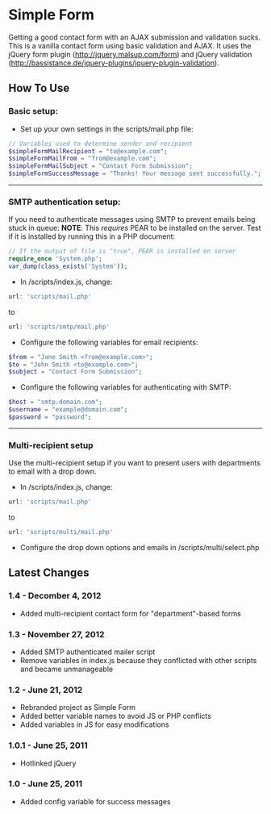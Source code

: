 # Simple Form

Getting a good contact form with an AJAX submission and validation sucks. This is a vanilla contact form using basic validation and AJAX. It uses the jQuery form plugin (http://jquery.malsup.com/form) and jQuery validation (http://bassistance.de/jquery-plugins/jquery-plugin-validation).

## How To Use

### Basic setup:
- Set up your own settings in the scripts/mail.php file:

```php
// Variables used to determine sender and recipient
$simpleFormMailRecipient = "to@example.com";
$simpleFormMailFrom = "from@example.com";
$simpleFormMailSubject = "Contact Form Submission";
$simpleFormSuccessMessage = "Thanks! Your message sent successfully.";
```
***
### SMTP authentication setup:
If you need to authenticate messages using SMTP to prevent emails being stuck in queue:
**NOTE**: This *requires* PEAR to be installed on the server. Test if it is installed by running this in a PHP document:
```php
// If the output of file is "true", PEAR is installed on server
require_once 'System.php';
var_dump(class_exists('System'));
```
- In /scripts/index.js, change:

```js
url: 'scripts/mail.php'
```

to

```js
url: 'scripts/smtp/mail.php'
```

- Configure the following variables for email recipients:

```php
$from = "Jane Smith <from@example.com>";
$to = "John Smith <to@example.com>";
$subject = "Contact Form Submission";
```

- Configure the following variables for authenticating with SMTP:

```php
$host = "smtp.domain.com";
$username = "example@domain.com";
$password = "password";
```
***
### Multi-recipient setup
Use the multi-recipient setup if you want to present users with departments to email with a drop down.
- In /scripts/index.js, change:

```js
url: 'scripts/mail.php'
```

to

```js
url: 'scripts/multi/mail.php'
```

- Configure the drop down options and emails in /scripts/multi/select.php

## Latest Changes

### 1.4 - Decomber 4, 2012

- Added multi-recipient contact form for "department"-based forms

### 1.3 - November 27, 2012

- Added SMTP authenticated mailer script
- Remove variables in index.js because they conflicted with other scripts and became unmanageable

### 1.2 - June 21, 2012

- Rebranded project as Simple Form
- Added better variable names to avoid JS or PHP conflicts
- Added variables in JS for easy modifications

### 1.0.1 - June 25, 2011

- Hotlinked jQuery

### 1.0 - June 25, 2011

- Added config variable for success messages